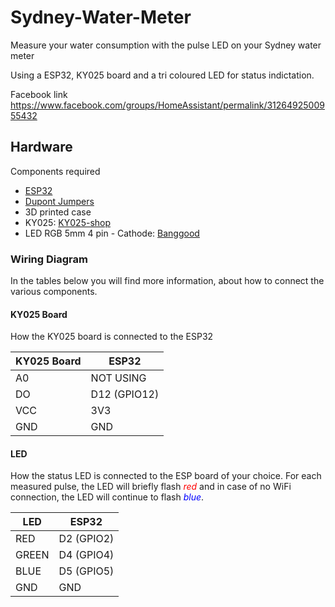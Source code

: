 # Sydney-Water-Meter
Measure your water consumption with the pulse LED on your Sydney water meter


Using a ESP32, KY025 board and a tri coloured LED for status indictation.

Facebook link
https://www.facebook.com/groups/HomeAssistant/permalink/3126492500955432


## Hardware

Components required

- [ESP32][esp32-shop]
- [Dupont Jumpers][dupont-jumpers-shop]
- 3D printed case
- KY025: [KY025-shop]
- LED RGB 5mm 4 pin - Cathode: [Banggood][rgbled-bg-shop]


### Wiring Diagram

In the tables below you will find more information, about how to connect the various components.

#### KY025 Board

How the KY025 board is connected to the ESP32

| KY025 Board | ESP32        
|-------------|--------------
| A0          | NOT USING    
| DO          | D12 (GPIO12) 
| VCC         | 3V3          
| GND         | GND          

#### LED

How the status LED is connected to the ESP board of your choice. For each measured pulse, the LED will briefly flash <span style="color:red">*red*</span> and in case of no WiFi connection, the LED will continue to flash <span style="color:blue">*blue*</span>.

| LED    | ESP32      
|--------|------------
| RED    | D2 (GPIO2) 
| GREEN  | D4 (GPIO4)         |
| BLUE   | D5 (GPIO5) 
| GND    | GND       


<!-- Hardware -->
[esp32-shop]: https://au.banggood.com/Geekcreit-ESP32-WiFi+bluetooth-Development-Board-Ultra-Low-Power-Consumption-Dual-Cores-Pins-Unsoldered-p-1214159.html?rmmds=myorder&cur_warehouse=CN
[dupont-jumpers-shop]: https://au.banggood.com/120pcs-20cm-Male-To-Female-Female-To-Female-Male-To-Male-Color-Breadboard-Jumper-Cable-Dupont-Wire-p-974006.html?rmmds=myorder&cur_warehouse=CN
[KY025-shop]: https://au.banggood.com/KY-025-4pin-Magnetic-Dry-Reed-Pipe-Switch-Magnetron-Sensor-Switch-Module-p-1391348.html?rmmds=myorder&cur_warehouse=CN
[rgbled-bg-shop]: https://au.banggood.com/50pcs-LED-RGB-Common-Cathode-4-Pin-F5-5MM-Diode-p-1016398.html?rmmds=myorder&cur_warehouse=CN
